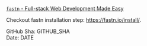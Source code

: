 [`fastn` - Full-stack Web Development Made Easy](https://fastn.com/home/)

Checkout fastn installation step: https://fastn.io/install/.

GitHub Sha: GITHUB_SHA  
Date: DATE  
